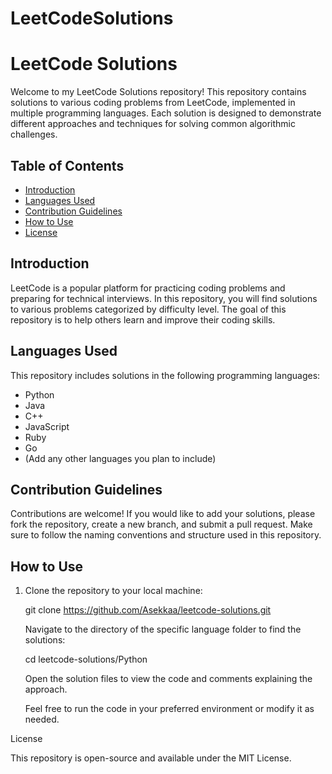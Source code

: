 # LeetCodeSolutions
  # LeetCode Solutions

Welcome to my LeetCode Solutions repository! This repository contains solutions to various coding problems from LeetCode, implemented in multiple programming languages. Each solution is designed to demonstrate different approaches and techniques for solving common algorithmic challenges.

## Table of Contents

- [Introduction](#introduction)
- [Languages Used](#languages-used)
- [Contribution Guidelines](#contribution-guidelines)
- [How to Use](#how-to-use)
- [License](#license)

## Introduction

LeetCode is a popular platform for practicing coding problems and preparing for technical interviews. In this repository, you will find solutions to various problems categorized by difficulty level. The goal of this repository is to help others learn and improve their coding skills.

## Languages Used

This repository includes solutions in the following programming languages:

- Python
- Java
- C++
- JavaScript
- Ruby
- Go
- (Add any other languages you plan to include)

## Contribution Guidelines

Contributions are welcome! If you would like to add your solutions, please fork the repository, create a new branch, and submit a pull request. Make sure to follow the naming conventions and structure used in this repository.

## How to Use

1. Clone the repository to your local machine:

   
   git clone https://github.com/Asekkaa/leetcode-solutions.git

    Navigate to the directory of the specific language folder to find the solutions:

    cd leetcode-solutions/Python

    Open the solution files to view the code and comments explaining the approach.

    Feel free to run the code in your preferred environment or modify it as needed.

License

This repository is open-source and available under the MIT License.


